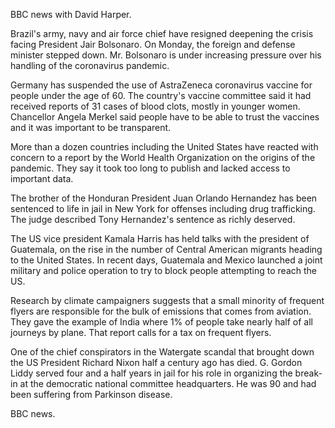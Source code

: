 BBC news with David Harper.

Brazil's army, navy and air force chief have resigned deepening the crisis facing President Jair Bolsonaro. On Monday, the foreign and defense minister stepped down. Mr. Bolsonaro is under increasing pressure over his handling of the coronavirus pandemic.

Germany has suspended the use of AstraZeneca coronavirus vaccine for people under the age of 60. The country's vaccine committee said it had received reports of 31 cases of blood clots, mostly in younger women. Chancellor Angela Merkel said people have to be able to trust the vaccines and it was important to be transparent.

More than a dozen countries including the United States have reacted with concern to a report by the World Health Organization on the origins of the pandemic. They say it took too long to publish and lacked access to important data.

The brother of the Honduran President Juan Orlando Hernandez has been sentenced to life in jail in New York for offenses including drug trafficking. The judge described Tony Hernandez's sentence as richly deserved.

The US vice president Kamala Harris has held talks with the president of Guatemala, on the rise in the number of Central American migrants heading to the United States. In recent days, Guatemala and Mexico launched a joint military and police operation to try to block people attempting to reach the US.

Research by climate campaigners suggests that a small minority of frequent flyers are responsible for the bulk of emissions that comes from aviation. They gave the example of India where 1% of people take nearly half of all journeys by plane. That report calls for a tax on frequent flyers.

One of the chief conspirators in the Watergate scandal that brought down the US President Richard Nixon half a century ago has died. G. Gordon Liddy served four and a half years in jail for his role in organizing the break-in at the democratic national committee headquarters. He was 90 and had been suffering from Parkinson disease.

BBC news.
